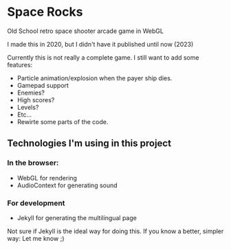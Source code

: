 
# Space Rocks

Old School retro space shooter arcade game in WebGL

I made this in 2020, but I didn't have it published until now (2023)

Currently this is not really a complete game. I still want to add some features:

- Particle animation/explosion when the payer ship dies.
- Gamepad support
- Enemies?
- High scores?
- Levels?
- Etc...
- Rewirte some parts of the code.

## Technologies I'm using in this project

### In the browser:

- WebGL for rendering
- AudioContext for generating sound

### For development

- Jekyll for generating the multilingual page

Not sure if Jekyll is the ideal way for doing this. If you know a better, simpler way: Let me know ;)

